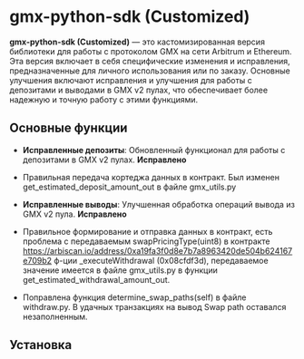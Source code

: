 # gmx-python-sdk (Customized)

**gmx-python-sdk (Customized)** — это кастомизированная версия библиотеки для работы с протоколом GMX на сети Arbitrum и Ethereum. Эта версия включает в себя специфические изменения и исправления, предназначенные для личного использования или по заказу. Основные улучшения включают исправления и улучшения для работы с депозитами и выводами в GMX v2 пулах, что обеспечивает более надежную и точную работу с этими функциями.

## Основные функции

- **Исправленные депозиты**: Обновленный функционал для работы с депозитами в GMX v2 пулах.
**Исправлено**
- Правильная передача кортеджа данных в контракт. Был изменен get_estimated_deposit_amount_out в файле gmx_utils.py
  
- **Исправленные выводы**: Улучшенная обработка операций вывода из GMX v2 пула.
**Исправлено**
- Правильное формирование и отправка данных в контракт, есть проблема с передаваемым swapPricingType(uint8) в контракте https://arbiscan.io/address/0xa19fa3f0d8e7b7a8963420de504b624167e709b2 ф-ции _executeWithdrawal (0x08cfdf3d), передаваемое значение имеется в файле gmx_utils.py в функции get_estimated_withdrawal_amount_out.
- Поправлена функция determine_swap_paths(self) в файлe withdraw.py. В удачных транзакциях на вывод Swap path оставался незаполненным.

## Установка

